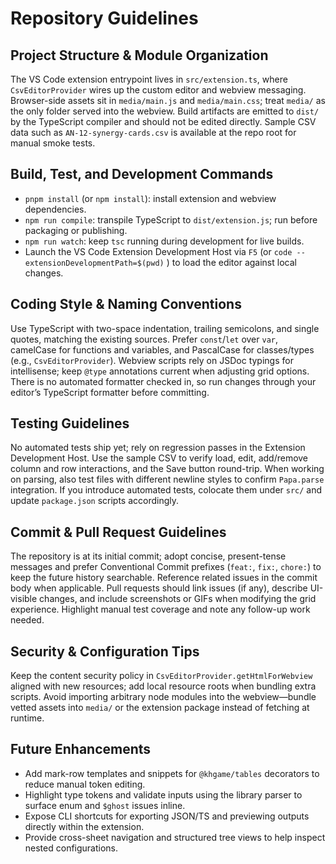 # Repository Guidelines

## Project Structure & Module Organization
The VS Code extension entrypoint lives in `src/extension.ts`, where `CsvEditorProvider` wires up the custom editor and webview messaging. Browser-side assets sit in `media/main.js` and `media/main.css`; treat `media/` as the only folder served into the webview. Build artifacts are emitted to `dist/` by the TypeScript compiler and should not be edited directly. Sample CSV data such as `AN-12-synergy-cards.csv` is available at the repo root for manual smoke tests.

## Build, Test, and Development Commands
- `pnpm install` (or `npm install`): install extension and webview dependencies.
- `npm run compile`: transpile TypeScript to `dist/extension.js`; run before packaging or publishing.
- `npm run watch`: keep `tsc` running during development for live builds.
- Launch the VS Code Extension Development Host via `F5` (or `code --extensionDevelopmentPath=$(pwd)` ) to load the editor against local changes.

## Coding Style & Naming Conventions
Use TypeScript with two-space indentation, trailing semicolons, and single quotes, matching the existing sources. Prefer `const`/`let` over `var`, camelCase for functions and variables, and PascalCase for classes/types (e.g., `CsvEditorProvider`). Webview scripts rely on JSDoc typings for intellisense; keep `@type` annotations current when adjusting grid options. There is no automated formatter checked in, so run changes through your editor’s TypeScript formatter before committing.

## Testing Guidelines
No automated tests ship yet; rely on regression passes in the Extension Development Host. Use the sample CSV to verify load, edit, add/remove column and row interactions, and the Save button round-trip. When working on parsing, also test files with different newline styles to confirm `Papa.parse` integration. If you introduce automated tests, colocate them under `src/` and update `package.json` scripts accordingly.

## Commit & Pull Request Guidelines
The repository is at its initial commit; adopt concise, present-tense messages and prefer Conventional Commit prefixes (`feat:`, `fix:`, `chore:`) to keep the future history searchable. Reference related issues in the commit body when applicable. Pull requests should link issues (if any), describe UI-visible changes, and include screenshots or GIFs when modifying the grid experience. Highlight manual test coverage and note any follow-up work needed.

## Security & Configuration Tips
Keep the content security policy in `CsvEditorProvider.getHtmlForWebview` aligned with new resources; add local resource roots when bundling extra scripts. Avoid importing arbitrary node modules into the webview—bundle vetted assets into `media/` or the extension package instead of fetching at runtime.
## Future Enhancements
- Add mark-row templates and snippets for `@khgame/tables` decorators to reduce manual token editing.
- Highlight type tokens and validate inputs using the library parser to surface enum and `$ghost` issues inline.
- Expose CLI shortcuts for exporting JSON/TS and previewing outputs directly within the extension.
- Provide cross-sheet navigation and structured tree views to help inspect nested configurations.
